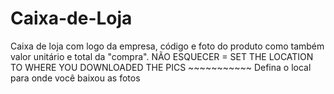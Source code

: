 # Caixa-de-Loja
Caixa de loja com logo da empresa, código e foto do produto como também valor unitário e total da "compra".
NÃO ESQUECER = SET THE LOCATION TO WHERE YOU DOWNLOADED THE PICS ~~~~~~~~~~~ Defina o local para onde você baixou as fotos
